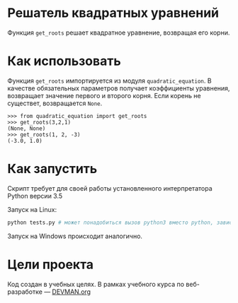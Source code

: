 # Решатель квадратных уравнений

Функция `get_roots` решает квадратное уравнение, возвращая его корни.

# Как использовать


Функция `get_roots` импортируется из модуля `quadratic_equation`. В качестве обязательных параметров получает коэффициенты уравнения, возвращает значение первого и второго корня. Если корень не существет, возвращается `None`.
```
>>> from quadratic_equation import get_roots
>>> get_roots(3,2,1)
(None, None)
>>> get_roots(1, 2, -3)
(-3.0, 1.0)
```

# Как запустить

Скрипт требует для своей работы установленного интерпретатора Python версии 3.5

Запуск на Linux:

```bash
python tests.py # может понадобиться вызов python3 вместо python, зависит от настроек операционной системы
```

Запуск на Windows происходит аналогично.

# Цели проекта

Код создан в учебных целях. В рамках учебного курса по веб-разработке ― [DEVMAN.org](https://devman.org)
